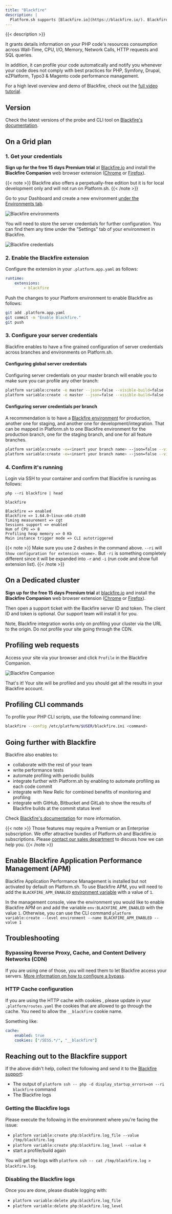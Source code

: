 ```yaml
---
title: "Blackfire"
description: |
  Platform.sh supports [Blackfire.io](https://blackfire.io/). Blackfire is a PHP profiler and automated performance testing tool that can be used in the development Integration, Staging, and Production environments.
---
```


{{< description >}}

It grants details information on your PHP code's resources consumption across Wall-Time, CPU, I/O, Memory, Network Calls, HTTP requests and SQL queries.

In addition, it can profile your code automatically and notify you whenever your code does not comply with best practices for PHP, Symfony, Drupal, eZPlatform, Typo3 & Magento code performance management.

For a high level overview and demo of Blackfire, check out the [full video tutorial](https://www.youtube.com/watch?v=-5icUW9pUH8).

## Version

Check the latest versions of the probe and CLI tool on [Blackfire's documentation](https://blackfire.io/docs/up-and-running/upgrade#latest-versions).

## On a Grid plan

### 1. Get your credentials

**Sign up for the free 15 days Premium trial** at [Blackfire.io](https://blackfire.io/pricing) and install the **Blackfire Companion** web browser extension ([Chrome](https://chrome.google.com/webstore/detail/blackfire-companion/miefikpgahefdbcgoiicnmpbeeomffld) or [Firefox](https://addons.mozilla.org/firefox/addon/blackfire/)).


{{< note >}}
Blackfire also offers a perpetually-free edition but it is for local development only and will not run on Platform.sh.
{{< /note >}}

Go to your Dashboard and create a new environment [under the Environments tab](https://blackfire.io/my/environments).

![Blackfire environments](/images/integrations/blackfire/blackfire-environments.png "0.4")

You will need to store the server credentials for further configuration. You can find them any time under the "Settings" tab of your environment in Blackfire.

![Blackfire credentials](/images/integrations/blackfire/blackfire-credentials.png "0.4")

### 2. Enable the Blackfire extension

Configure the extension in your `.platform.app.yaml` as follows:

```yaml
runtime:
    extensions:
        - blackfire
```

Push the changes to your Platform environment to enable Blackfire as follows:

```bash
git add .platform.app.yaml
git commit -m "Enable Blackfire."
git push
```

### 3. Configure your server credentials

Blackfire enables to have a fine grained configuration of server credentials across branches and environments on Platform.sh.

#### Configuring global server credentials

Configuring server credentials on your master branch will enable you to make sure you can profile any other branch:

```bash
platform variable:create -e master --json=false --visible-build=false --sensitive=false --level=project env:BLACKFIRE_SERVER_ID --value <insert your Server ID>
platform variable:create -e master --json=false --visible-build=false --sensitive=false --level=project env:BLACKFIRE_SERVER_TOKEN --value <insert your Server Token>
```

#### Configuring server credentials per branch

A recommendation is to have a [Blackfire environment](https://blackfire.io/docs/reference-guide/environments#documentation) for production, another one for staging, and another one for development/integration. That can be mapped in Platform.sh to one Blackfire environment for the production branch, one for the staging branch, and one for all feature branches.


```bash
platform variable:create -e=<insert your branch name> --json=false --visible-build=false --sensitive=false --level=environment env:BLACKFIRE_SERVER_ID --value <insert your Server ID>
platform variable:create -e=<insert your branch name> --json=false --visible-build=false --sensitive=false --level=environment env:BLACKFIRE_SERVER_TOKEN --value <insert your Server Token>
```

### 4. Confirm it's running

Login via SSH to your container and confirm that Blackfire is running as follows:

```text
php --ri blackfire | head

blackfire

Blackfire => enabled
Blackfire => 1.64.0~linux-x64-zts80
Timing measurement => cgt
Sessions support => enabled
Num of CPU => 8
Profiling heap memory => 0 Kb
Main instance trigger mode => CLI autotriggered

```

{{< note >}}
Make sure you use 2 dashes in the command above. `--ri` will `Show configuration for extension <name>.`
But `-ri` is something completely different since it will be expanded into `-r` and `-i` (run code and show full extension list).
{{< /note >}}


## On a Dedicated cluster

**Sign up for the free 15 days Premium trial** at [blackfire.io](https://blackfire.io/pricing) and install the **Blackfire Companion** web browser extension ([Chrome](https://chrome.google.com/webstore/detail/blackfire-companion/miefikpgahefdbcgoiicnmpbeeomffld) or [Firefox](https://addons.mozilla.org/firefox/addon/blackfire/)).

Then open a support ticket with the Backfire server ID and token.  The client ID and token is optional.  Our support team will install it for you.

Note, Blackfire integration works only on profiling your cluster via the URL to the origin. Do not profile your site going through the CDN.

## Profiling web requests

Access your site via your browser and click `Profile` in the Blackfire Companion.

![Blackfire Companion](/images/integrations/blackfire/blackfire-companion.png "0.3")

That's it! Your site will be profiled and you should get all the results in your Blackfire account.

## Profiling CLI commands

To profile your PHP CLI scripts, use the following command line:

```bash
blackfire --config /etc/platform/$USER/blackfire.ini <command>
```

## Going further with Blackfire

Blackfire also enables to:

* collaborate with the rest of your team
* write performance tests
* automate profiling with periodic builds
* integrate further with Platform.sh by enabling to automate profiling as each code commit
* integrate with New Relic for combined benefits of monitoring and profiling
* integrate with GitHub, Bitbucket and GitLab to show the results of Blackfire builds at the commit status level

Check [Blackfire's documentation](https://blackfire.io/docs/introduction) for more information.

{{< note >}}
Those features may require a Premium or an Enterprise subscription. We offer attractive bundles of Platform.sh and Blackfire.io subscriptions. Please [contact our sales department](https://platform.sh/contact/) to discuss how we can help you.
{{< /note >}}

## Enable Blackfire Application Performance Management (APM)

Blackfire Application Performance Management is installed but not activated by default on Platform.sh.
To use Blackfire APM, you will need to add the `BLACKFIRE_APM_ENABLED` [environment variable](/development/variables.md) with a value of `1`.

In the management console, view the environment you would like to enable Blackfire APM on and add the variable `env:BLACKFIRE_APM_ENABLED` with the value `1`. 
Otherwise, you can use the CLI command `platform variable:create --level environment --name BLACKFIRE_APM_ENABLED --value 1`

## Troubleshooting

### Bypassing Reverse Proxy, Cache, and Content Delivery Networks (CDN)

If you are using one of those, you will need them to let Blackfire access your servers.
[More information on how to configure a bypass](https://blackfire.io/docs/reference-guide/reverse-proxies#documentation).

### HTTP Cache configuration

If you are using the HTTP cache with cookies , please update in your `.platform/routes.yaml` the cookies that are allowed to go through the cache. You need to allow the `__blackfire` cookie name.

Something like:

```yaml
cache:
    enabled: true
    cookies: ["/SESS.*/", "__blackfire"]
```

## Reaching out to the Blackfire support

If the above didn't help, collect the following and send it to the [Blackfire support](https://support.blackfire.io):

* The output of `platform ssh -- php -d display_startup_errors=on --ri blackfire` command
* The Blackfire logs

### Getting the Blackfire logs

Please execute the following in the environment where you're facing the issue:

* `platform variable:create php:blackfire.log_file --value /tmp/blackfire.log`
* `platform variable:create php:blackfire.log_level --value 4`
* start a profile/build again

You will get the logs with `platform ssh -- cat /tmp/blackfire.log > blackfire.log`.

### Disabling the Blackfire logs

Once you are done, please disable logging with:

* `platform variable:delete php:blackfire.log_file`
* `platform variable:delete php:blackfire.log_level`
